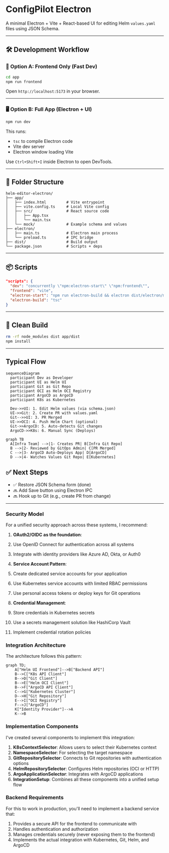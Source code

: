 # ConfigPilot Electron

A minimal Electron + Vite + React-based UI for editing Helm `values.yaml` files using JSON Schema.

---

## 🛠 Development Workflow

### 🔁 Option A: Frontend Only (Fast Dev)
```bash
cd app
npm run frontend
```
Open `http://localhost:5173` in your browser.

---

### 🖥️ Option B: Full App (Electron + UI)
```bash
npm run dev
```
This runs:
- `tsc` to compile Electron code
- Vite dev server
- Electron window loading Vite

Use `Ctrl+Shift+I` inside Electron to open DevTools.

---

## 📂 Folder Structure
```
helm-editor-electron/
├── app/
│   ├── index.html         # Vite entrypoint
│   ├── vite.config.ts     # Local Vite config
│   ├── src/               # React source code
│   │   ├── App.tsx
│   │   └── main.tsx
│   └── mock/              # Example schema and values
├── electron/
│   ├── main.ts            # Electron main process
│   └── preload.ts         # IPC bridge
├── dist/                  # Build output
└── package.json           # Scripts + deps
```

---

## 📦 Scripts
```json
"scripts": {
  "dev": "concurrently \"npm:electron-start\" \"npm:frontend\"",
  "frontend": "vite",
  "electron-start": "npm run electron-build && electron dist/electron/main.js",
  "electron-build": "tsc"
}
```

---

## 🔄 Clean Build
```bash
rm -rf node_modules dist app/dist
npm install
```

---

## Typical Flow

```mermaid
sequenceDiagram
  participant Dev as Developer
  participant UI as Helm UI
  participant Git as Git Repo
  participant OCI as Helm OCI Registry
  participant ArgoCD as ArgoCD
  participant K8s as Kubernetes

  Dev->>UI: 1. Edit Helm values (via schema.json)
  UI->>Git: 2. Create PR with values.yaml
  Git-->>UI: 3. PR Merged
  UI->>OCI: 4. Push Helm Chart (optional)
  Git->>ArgoCD: 5. Auto-detects Git changes
  ArgoCD->>K8s: 6. Manual Sync (Deploys)

```


```mermaid
graph TB
  A[Infra Team] -->|1- Creates PR| B[Infra Git Repo]
  B -->|2- Reviewed by GitOps Admin| C[PR Merged]
  C -->|3- ArgoCD Auto-Deploys App| D[ArgoCD]
  D -->|4- Watches Values Git Repo| E[Kubernetes]

```



## ✅ Next Steps
- ✅ Restore JSON Schema form (done)
- 🔜 Add Save button using Electron IPC
- 🔜 Hook up to Git (e.g., create PR from change)

---

### Security Model

For a unified security approach across these systems, I recommend:

1. **OAuth2/OIDC as the foundation**:

1. Use OpenID Connect for authentication across all systems
2. Integrate with identity providers like Azure AD, Okta, or Auth0



2. **Service Account Pattern**:

1. Create dedicated service accounts for your application
2. Use Kubernetes service accounts with limited RBAC permissions
3. Use personal access tokens or deploy keys for Git operations



3. **Credential Management**:

1. Store credentials in Kubernetes secrets
2. Use a secrets management solution like HashiCorp Vault
3. Implement credential rotation policies



### Integration Architecture

The architecture follows this pattern:
```mermaid
graph TD;
    A["Helm UI Frontend"]-->B["Backend API"]
    B-->C["K8s API Client"]
    B-->D["Git Client"]
    B-->E["Helm OCI Client"]
    B-->F["ArgoCD API Client"]
    C-->G["Kubernetes Cluster"]
    D-->H["Git Repository"]
    E-->I["OCI Registry"]
    F-->J["ArgoCD"]
    K["Identity Provider"]-->A
    K-->B
```    

### Implementation Components

I've created several components to implement this integration:

1. **K8sContextSelector**: Allows users to select their Kubernetes context
2. **NamespaceSelector**: For selecting the target namespace
3. **GitRepositorySelector**: Connects to Git repositories with authentication options
4. **HelmRepositorySelector**: Configures Helm repositories (OCI or HTTP)
5. **ArgoApplicationSelector**: Integrates with ArgoCD applications
6. **IntegrationSetup**: Combines all these components into a unified setup flow


### Backend Requirements

For this to work in production, you'll need to implement a backend service that:

1. Provides a secure API for the frontend to communicate with
2. Handles authentication and authorization
3. Manages credentials securely (never exposing them to the frontend)
4. Implements the actual integration with Kubernetes, Git, Helm, and ArgoCD